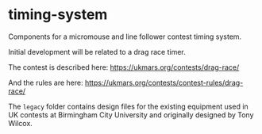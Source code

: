 # timing-system
Components for a micromouse and line follower contest timing system.

Initial development will be related to a drag race timer. 

The contest is described here: https://ukmars.org/contests/drag-race/

And the rules are here: https://ukmars.org/contests/contest-rules/drag-race/

The `legacy` folder contains design files for the existing equipment used in UK contests at Birmingham City University and originally designed by Tony Wilcox.
